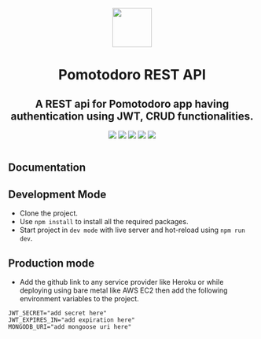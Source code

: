 <p align="center"><img src="https://yifgzyyqlpgydlzwcsaj.supabase.co/storage/v1/object/public/pomotodoro/pomotodoro.png" height="80"/></p>

<h1 align="center">Pomotodoro REST API</h1>

<h2 align="center"> A REST api for Pomotodoro app having authentication using JWT, CRUD functionalities.</h2>

<p align="center">
<img src="https://img.shields.io/badge/Express.js-000000?style=for-the-badge&logo=express&logoColor=white" />
<img src="https://img.shields.io/badge/JavaScript-323330?style=for-the-badge&logo=javascript&logoColor=F7DF1E" />
<img src="https://img.shields.io/badge/MongoDB-4EA94B?style=for-the-badge&logo=mongodb&logoColor=white" />
<img src="https://img.shields.io/badge/Heroku-430098?style=for-the-badge&logo=heroku&logoColor=white" />
<img src="https://img.shields.io/badge/VSCode-0078D4?style=for-the-badge&logo=visual%20studio%20code&logoColor=white"/>
</p>

```

```

## Documentation

## Development Mode

- Clone the project.
- Use `npm install` to install all the required packages.
- Start project in `dev mode` with live server and hot-reload using `npm run dev`.

## Production mode

- Add the github link to any service provider like Heroku or while deploying using bare metal like AWS EC2 then add the following environment variables to the project.

```
JWT_SECRET="add secret here"
JWT_EXPIRES_IN="add expiration here"
MONGODB_URI="add mongoose uri here"
```
